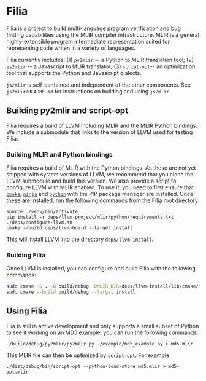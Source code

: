 # Filia

Filia is a project to build multi-language program verification and bug finding
capabilities using the MLIR compiler infrastructure.  MLIR is a general
highly-extensible program intermediate representation suited for representing
code writen in a variety of languages.

Filia currently includes: (1) `py2mlir` -- a Python to MLIR translation tool;
(2) `js2mlir` -- a Javascript to MLIR translator; (3) `script-opt`-- an
optimization tool that supports the Python and Javascript dialects.

`js2mlir` is self-contained and independent of the other components.
See `js2mlir/README.md` for instructions on building and using `js2mlir`.


## Building py2mlir and script-opt

Filia requires a build of LLVM including MLIR and the MLIR Python bindings.
We include a submodule that links to the version of LLVM used for testing Filia.

### Building MLIR and Python bindings

Filia requires a build of MLIR with the Python bindings.  As these are not
yet shipped with system versions of LLVM, we recommend that you clone the
LLVM submodule and build this version.  We also provide a script to configure
LLVM with MLIR enabled.  To use it, you need to first ensure that
[`cmake`](https://cmake.org/), [`ninja`](https://ninja-build.org/) and
[`python`](https://www.python.org/) with the PIP package manager are installed.
Once these are installed, run the following commands from the Filia root
directory:

```
source ./venv/bin/activate
pip install -r deps/llvm-project/mlir/python/requirements.txt
./deps/configure-llvm.sh
cmake --build deps/llvm-build --target install
```

This will install LLVM into the directory `deps/llvm-install`.

### Building Filia

Once LLVM is installed, you can configure and build Filia with the following commands:

```sh
sudo cmake -S . -B build/debug -DMLIR_DIR=deps/llvm-install/lib/cmake/mlir
sudo cmake --build build/debug --target install
```

## Using Filia

Fiia is still in active development and only supports a small subset of
Python to see it working on an MD5 example, you can run the following commands:

```
./build/debug/py2mlir/py2mlir.py ./example/md5_example.py > md5.mlir
```

This MLIR file can then be optimized by `script-opt`.  For example,

```
./dist/debug/bin/script-opt --python-load-store md5.mlir > md5-opt.mlir
```

